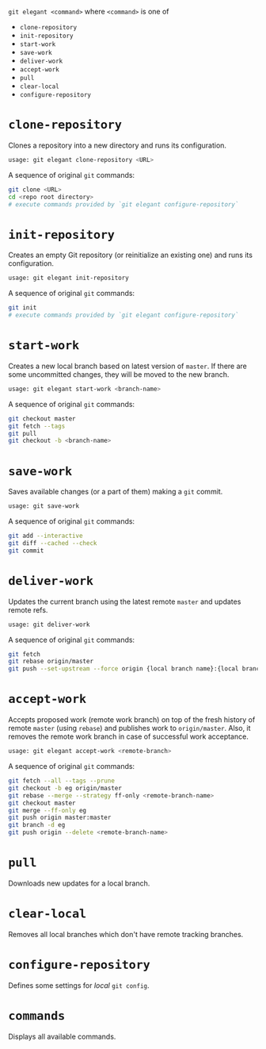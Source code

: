 `git elegant <command>` where `<command>` is one of

- `clone-repository`
- `init-repository`
- `start-work`
- `save-work`
- `deliver-work`
- `accept-work`
- `pull`
- `clear-local`
- `configure-repository`

# `clone-repository`
Clones a repository into a new directory and runs its configuration.

```bash
usage: git elegant clone-repository <URL>
```

A sequence of original `git` commands:
```bash
git clone <URL>
cd <repo root directory>
# execute commands provided by `git elegant configure-repository`
```

# `init-repository`
Creates an empty Git repository (or reinitialize an existing one) and runs its configuration.

```bash
usage: git elegant init-repository
```

A sequence of original `git` commands:
```bash
git init
# execute commands provided by `git elegant configure-repository`
```

# `start-work`
Creates a new local branch based on latest version of `master`. If there are some uncommitted
changes, they will be moved to the new branch.

```bash
usage: git elegant start-work <branch-name>
```

A sequence of original `git` commands:
```bash
git checkout master
git fetch --tags
git pull
git checkout -b <branch-name>
```

# `save-work`
Saves available changes (or a part of them) making a `git` commit.

```bash
usage: git save-work
```

A sequence of original `git` commands:
```bash
git add --interactive
git diff --cached --check
git commit
```

# `deliver-work`
Updates the current branch using the latest remote `master` and updates remote refs.

```bash
usage: git deliver-work
```

A sequence of original `git` commands:
```bash
git fetch
git rebase origin/master
git push --set-upstream --force origin {local branch name}:{local branch name}
```

# `accept-work`
Accepts proposed work (remote work branch) on top of the fresh history of remote `master` (using
`rebase`) and publishes work to `origin/master`. Also, it removes the remote work branch in case of
successful work acceptance.

```bash
usage: git elegant accept-work <remote-branch>
```
A sequence of original `git` commands:
```bash
git fetch --all --tags --prune
git checkout -b eg origin/master
git rebase --merge --strategy ff-only <remote-branch-name>
git checkout master
git merge --ff-only eg
git push origin master:master
git branch -d eg
git push origin --delete <remote-branch-name>
```

# `pull`
Downloads new updates for a local branch.

# `clear-local`
Removes all local branches which don't have remote tracking branches.

# `configure-repository`
Defines some settings for _local_ `git config`.

# `commands`
Displays all available commands.
